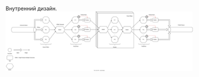 Внутренний дизайн.
![Picture](https://raw.githubusercontent.com/Kaladin13/smart-house/iot-dev/backend/iot/iot-diag.svg)
